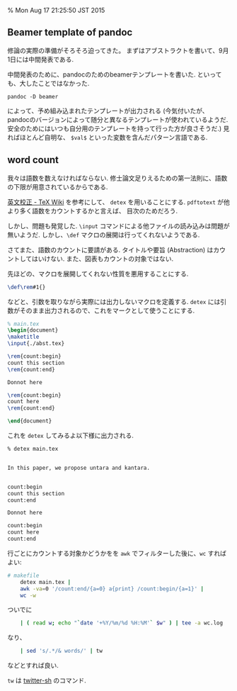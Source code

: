 % Mon Aug 17 21:25:50 JST 2015

## Beamer template of pandoc

修論の実際の準備がそろそろ迫ってきた。
まずはアブストラクトを書いて、9月1日には中間発表である.

中間発表のために、pandocのためのbeamerテンプレートを書いた.
といっても、大したことではなかった.

```
pandoc -D beamer
```

によって、予め組み込まれたテンプレートが出力される
(今気付いたが、pandocのバージョンによって随分と異なるテンプレートが使われているようだ.
安全のためにはいつも自分用のテンプレートを持って行った方が良さそうだ.)
見ればほとんど自明な、
`$val$`
といった変数を含んだパターン言語である.

## word count

我々は語数を数えなければならない.
修士論文足りえるための第一法則に、語数の下限が用意されているからである.

[英文校正 - TeX Wiki](http://oku.edu.mie-u.ac.jp/~okumura/texwiki/?%E8%8B%B1%E6%96%87%E6%A0%A1%E6%AD%A3)
を参考にして、
`detex`
を用いることにする.
`pdftotext` が他より多く語数をカウントするかと言えば、
目次のためだろう.

しかし、問題も発覚した.
`\input` コマンドによる他ファイルの読み込みは問題が無いようだ.
しかし、`\def` マクロの展開は行ってくれないようである.

さてまた、語数のカウントに要請がある.
タイトルや要旨 (Abstraction) はカウントしてはいけない.
また、図表もカウントの対象ではない.

先ほどの、マクロを展開してくれない性質を悪用することにする.

```tex
\def\rem#1{}
```

などと、引数を取りながら実際には出力しないマクロを定義する.
`detex` には引数がそのまま出力されるので、これをマークとして使うことにする.

```tex
% main.tex
\begin{document}
\maketitle
\input{./abst.tex}

\rem{count:begin}
count this section
\rem{count:end}

Donnot here

\rem{count:begin}
count here
\rem{count:end}

\end{document}
```

これを `detex` してみるよ以下様に出力される.

```txt
% detex main.tex


In this paper, we propose untara and kantara.


count:begin
count this section
count:end

Donnot here

count:begin
count here
count:end
```

行ごとにカウントする対象かどうかをを `awk` でフィルターした後に、`wc` すればよい:

```bash
# makefile
    detex main.tex |
    awk -va=0 '/count:end/{a=0} a{print} /count:begin/{a=1}' |
    wc -w
```

ついでに

```bash
    | ( read w; echo "`date '+%Y/%m/%d %H:%M'` $w" ) | tee -a wc.log
```

なり、

```bash
    | sed 's/.*/& words/' | tw
```

などとすれば良い.

`tw` は [twitter-sh](https://github.com/cympfh/twitter-sh) のコマンド.

